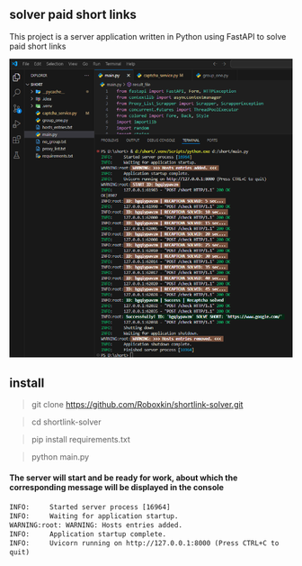 ## solver paid short links
This project is a server application written in Python using FastAPI to solve paid short links

![project screenshot](img/1.png)

## install

> git clone https://github.com/Roboxkin/shortlink-solver.git

> cd shortlink-solver

>pip install requirements.txt

>python main.py

#### The server will start and be ready for work, about which the corresponding message will be displayed in the console
```PS D:\short> & d:/short/.venv/Scripts/python.exe d:/short/main.py
INFO:     Started server process [16964]
INFO:     Waiting for application startup.
WARNING:root: WARNING: Hosts entries added.
INFO:     Application startup complete.
INFO:     Uvicorn running on http://127.0.0.1:8000 (Press CTRL+C to quit)
```